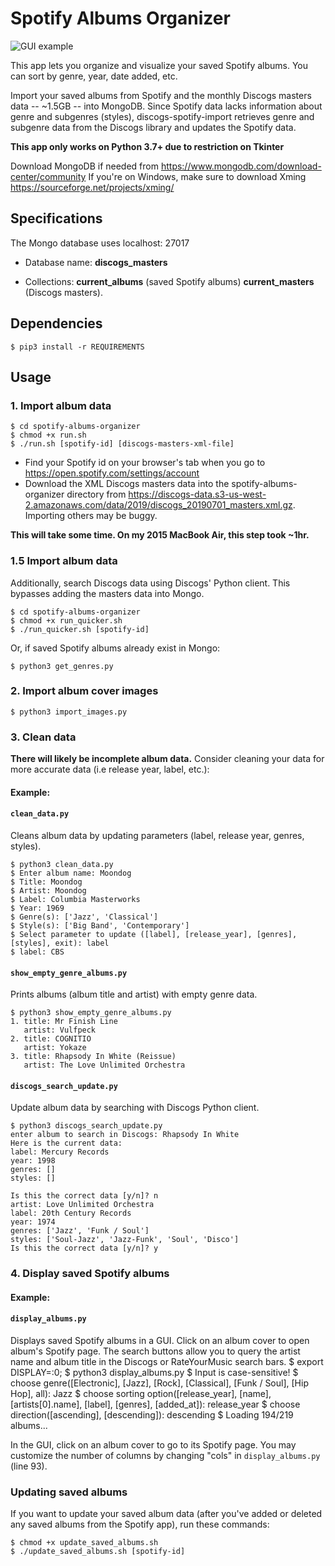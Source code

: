 # Spotify Albums Organizer

![GUI example](https://raw.githubusercontent.com/savoy1211/spotify-albums-organizer/master/display_covers.png)

This app lets you organize and visualize your saved Spotify albums. You can sort by genre, year, date added, etc.

Import your saved albums from Spotify and the monthly Discogs masters data -- ~1.5GB -- into MongoDB. Since Spotify data lacks information about genre and subgenres (styles), discogs-spotify-import retrieves genre and subgenre data from the Discogs library and updates the Spotify data. 

**This app only works on Python 3.7+ due to restriction on Tkinter**

Download MongoDB if needed from <https://www.mongodb.com/download-center/community>
If you're on Windows, make sure to download Xming <https://sourceforge.net/projects/xming/>
## Specifications
The Mongo database uses localhost: 27017

* Database name: **discogs_masters** 

* Collections: **current_albums** (saved Spotify albums) **current_masters** (Discogs masters). 

## Dependencies

	$ pip3 install -r REQUIREMENTS

## Usage

### 1. Import album data
	
	$ cd spotify-albums-organizer
	$ chmod +x run.sh
	$ ./run.sh [spotify-id] [discogs-masters-xml-file]

* Find your Spotify id on your browser's tab when you go to <https://open.spotify.com/settings/account>
* Download the XML Discogs masters data into the spotify-albums-organizer directory from <https://discogs-data.s3-us-west-2.amazonaws.com/data/2019/discogs_20190701_masters.xml.gz>. Importing others may be buggy. 

**This will take some time. On my 2015 MacBook Air, this step took ~1hr.**

### 1.5 Import album data

Additionally, search Discogs data using Discogs' Python client. This bypasses adding the masters data into Mongo.

	$ cd spotify-albums-organizer
	$ chmod +x run_quicker.sh
	$ ./run_quicker.sh [spotify-id]

Or, if saved Spotify albums already exist in Mongo:

	$ python3 get_genres.py

### 2. Import album cover images
	
	$ python3 import_images.py

### 3. Clean data

**There will likely be incomplete album data.** Consider cleaning your data for more accurate data (i.e release year, label, etc.):

#### Example: 

#### `clean_data.py` 

Cleans album data by updating parameters (label, release year, genres, styles).

	$ python3 clean_data.py
	$ Enter album name: Moondog
	$ Title: Moondog
	$ Artist: Moondog
	$ Label: Columbia Masterworks
	$ Year: 1969
	$ Genre(s): ['Jazz', 'Classical']
	$ Style(s): ['Big Band', 'Contemporary']
	$ Select parameter to update ([label], [release_year], [genres], [styles], exit): label
	$ label: CBS

#### `show_empty_genre_albums.py` 

Prints albums (album title and artist) with empty genre data.

	$ python3 show_empty_genre_albums.py
	1. title: Mr Finish Line
	   artist: Vulfpeck
	2. title: COGNITIO
	   artist: Yokaze
	3. title: Rhapsody In White (Reissue)
	   artist: The Love Unlimited Orchestra

#### `discogs_search_update.py` 

Update album data by searching with Discogs Python client.

	$ python3 discogs_search_update.py
	enter album to search in Discogs: Rhapsody In White
	Here is the current data: 
	label: Mercury Records
	year: 1998
	genres: []
	styles: []

	Is this the correct data [y/n]? n
	artist: Love Unlimited Orchestra
	label: 20th Century Records
	year: 1974
	genres: ['Jazz', 'Funk / Soul']
	styles: ['Soul-Jazz', 'Jazz-Funk', 'Soul', 'Disco']
	Is this the correct data [y/n]? y

### 4. Display saved Spotify albums

#### Example:

#### `display_albums.py`

Displays saved Spotify albums in a GUI. Click on an album cover to open album's Spotify page. The search buttons allow you to query the artist name and album title in the Discogs or RateYourMusic search bars.
	$ export DISPLAY=:0;
	$ python3 display_albums.py
	$ Input is case-sensitive!
	$ choose genre([Electronic], [Jazz], [Rock], [Classical], [Funk / Soul], [Hip Hop], all): Jazz
	$ choose sorting option([release_year], [name], [artists[0].name], [label], [genres], [added_at]): release_year
	$ choose direction([ascending], [descending]): descending
	$ Loading 194/219 albums...

In the GUI, click on an album cover to go to its Spotify page. You may customize the number of columns by changing "cols" in `display_albums.py` (line 93). 

### Updating saved albums

If you want to update your saved album data (after you've added or deleted any saved albums from the Spotify app), run these commands:
	
	$ chmod +x update_saved_albums.sh
	$ ./update_saved_albums.sh [spotify-id]


